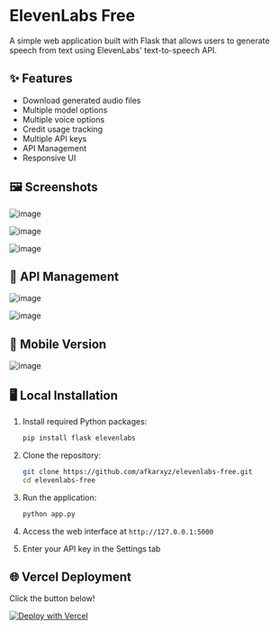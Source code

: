 # ElevenLabs Free

A simple web application built with Flask that allows users to generate speech from text using ElevenLabs' text-to-speech API.

## ✨ Features

- Download generated audio files
- Multiple model options 
- Multiple voice options
- Credit usage tracking
- Multiple API keys
- API Management
- Responsive UI
  
## 🖼️ Screenshots

![image](https://github.com/user-attachments/assets/48c9c998-39c0-4ea6-a46c-de489271597d)

![image](https://github.com/user-attachments/assets/f6ffab32-f058-4100-97dc-573b0569ff5d)

![image](https://github.com/user-attachments/assets/b7f8beed-9a67-4590-b5ca-50222af70acd)

## 🔑 API Management

![image](https://github.com/user-attachments/assets/ffb7e615-93c0-48e4-9e67-a9d2aa270aff)

![image](https://github.com/user-attachments/assets/a7b364af-99a1-4029-84a2-dadddc56fbc0)

## 📱 Mobile Version

![image](https://github.com/user-attachments/assets/3d40f76d-a754-429c-9adf-4a30a9cd0c34)

## 🖥️ Local Installation

1. Install required Python packages:
   ```bash
   pip install flask elevenlabs
   ```
   
2. Clone the repository:
   ```bash
   git clone https://github.com/afkarxyz/elevenlabs-free.git
   cd elevenlabs-free
   ```
   
3. Run the application:
   ```bash
   python app.py
   ```

4. Access the web interface at `http://127.0.0.1:5000`
5. Enter your API key in the Settings tab
     
## 🌐 Vercel Deployment

Click the button below!

[![Deploy with Vercel](https://vercel.com/button)](https://vercel.com/new/clone?repository-url=https://github.com/afkarxyz/elevenlabs-free/tree/main)
